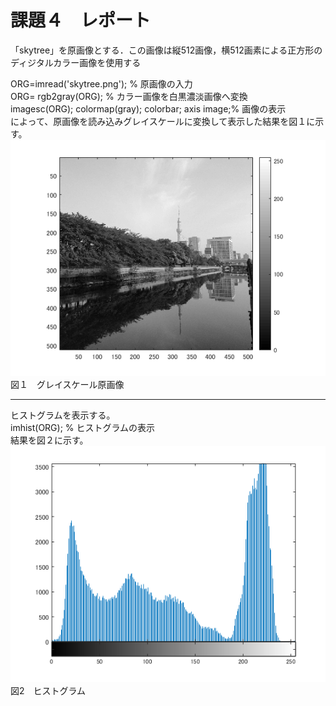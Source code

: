 # 課題４　レポート  
「skytree」を原画像とする．この画像は縦512画像，横512画素による正方形のディジタルカラー画像を使用する  

ORG=imread('skytree.png'); % 原画像の入力  
ORG= rgb2gray(ORG); % カラー画像を白黒濃淡画像へ変換  
imagesc(ORG); colormap(gray); colorbar; axis image;% 画像の表示  
によって、原画像を読み込みグレイスケールに変換して表示した結果を図１に示す。  
![図１](https://github.com/16ec044/lecture_image_processing/blob/own/image/4-1.png)  
図１　グレイスケール原画像  
___
ヒストグラムを表示する。  
imhist(ORG); % ヒストグラムの表示  
結果を図２に示す。  
![図2](https://github.com/16ec044/lecture_image_processing/blob/own/image/4-2.png)  
図2　ヒストグラム  